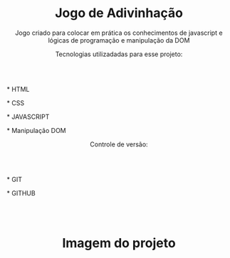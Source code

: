 <h1 align="center">Jogo de Adivinhação</h1>
<p align="center">Jogo criado para colocar em prática os conhecimentos de javascript e lógicas de programação e manipulação da DOM</p>
<p align="center"> Tecnologias utilizadadas para esse projeto:</p> <br> <br>
<p>* HTML </p>
<p>* CSS </p>
<p>* JAVASCRIPT </p>
<P>* Manipulação DOM</P>
<p align="center">Controle de versão:</p> <br> <br>
<p>* GIT</p>
<P>* GITHUB</P> <br> <br>
<H1 align="center">Imagem do projeto</H1>
